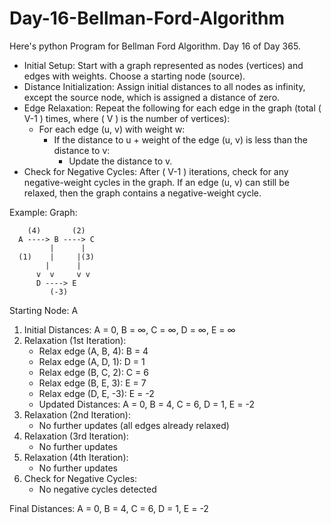 # Day-16-Bellman-Ford-Algorithm
Here's python Program for Bellman Ford Algorithm. Day 16 of Day 365.
- Initial Setup: Start with a graph represented as nodes (vertices) and edges with weights. Choose a starting node (source).
- Distance Initialization: Assign initial distances to all nodes as infinity, except the source node, which is assigned a distance of zero.
- Edge Relaxation: Repeat the following for each edge in the graph (total ( V-1 ) times, where ( V ) is the number of vertices):
  - For each edge (u, v) with weight w:
    - If the distance to u + weight of the edge (u, v) is less than the distance to v:
      - Update the distance to v.
- Check for Negative Cycles: After ( V-1 ) iterations, check for any negative-weight cycles in the graph. If an edge (u, v) can still be relaxed, then the graph contains a negative-weight cycle.

Example:
Graph:

```
    (4)       (2)
  A ----> B ----> C
         |      |
  (1)    |     |(3)
        |      |
      v  v     v v
      D ----> E
         (-3)
```

Starting Node: A

1. Initial Distances: A = 0, B = ∞, C = ∞, D = ∞, E = ∞
2. Relaxation (1st Iteration):
   - Relax edge (A, B, 4): B = 4
   - Relax edge (A, D, 1): D = 1
   - Relax edge (B, C, 2): C = 6
   - Relax edge (B, E, 3): E = 7
   - Relax edge (D, E, -3): E = -2
   - Updated Distances: A = 0, B = 4, C = 6, D = 1, E = -2
3. Relaxation (2nd Iteration):
   - No further updates (all edges already relaxed)
4. Relaxation (3rd Iteration):
   - No further updates
5. Relaxation (4th Iteration):
   - No further updates
6. Check for Negative Cycles:
   - No negative cycles detected

Final Distances: A = 0, B = 4, C = 6, D = 1, E = -2
